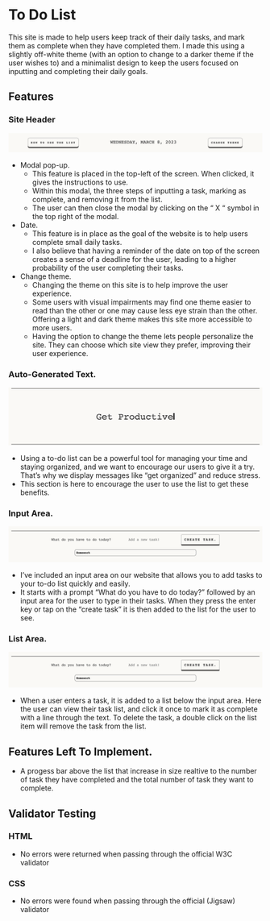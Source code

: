 # To Do List 
This site is made to help users keep track of their daily tasks, and mark them as complete when they have completed them. I made this using a slightly off-white theme (with an option to change to a darker theme if the user wishes to) and a minimalist design to keep the users focused on inputting and completing their daily goals. 

## Features

### Site Header 
![Site-Header](assets/images/tdl-header.png)
- Modal pop-up.
    - This feature is placed in the top-left of the screen. When clicked, it gives the instructions to use.
    - Within this modal, the three steps of inputting a task, marking as complete, and removing it from the list.
    - The user can then close the modal by clicking on the “ X “ symbol in the top right of the modal.
- Date.
    - This feature is in place as the goal of the website is to help users complete small daily tasks.
    - I also believe that having a reminder of the date on top of the screen creates a sense of a deadline for the user, leading to a higher probability of the user completing their tasks.
- Change theme.
    - Changing the theme on this site is to help improve the user experience.
    - Some users with visual impairments may find one theme easier to read than the other or one may cause less eye strain than the other. Offering a light and dark theme makes this site more accessible to more users.
    - Having the option to change the theme lets people personalize the site. They can choose which site view they prefer, improving their user experience.
### Auto-Generated Text.
![auto-generated-text-screenshot](assets/images/tdl-text-generator.png)
- Using a to-do list can be a powerful tool for managing your time and staying organized, and we want to encourage our users to give it a try. That’s why we display messages like “get organized” and reduce stress.
- This section is here to encourage the user to use the list to get these benefits.
### Input Area.
![user-input-area](assets/images/tdl-list-area.png)
- I’ve included an input area on our website that allows you to add tasks to your to-do list quickly and easily.
- It starts with a prompt “What do you have to do today?” followed by an input area for the user to type in their tasks. When they press the enter key or tap on the “create task” it is then added to the list for the user to see.
### List Area.
![user-input-area](assets/images/tdl-list-area.png)
- When a user enters a task, it is added to a list below the input area. Here the user can view their task list, and click it once to mark it as complete with a line through the text. To delete the task, a double click on the list item will remove the task from the list.
## Features Left To Implement.
- A progess bar above the list that increase in size realtive to the number of task they have completed and the total number of task they want to complete. 
## Validator Testing
### HTML
- No errors were returned when passing through the official W3C validator
### CSS
- No errors were found when passing through the official (Jigsaw) validator